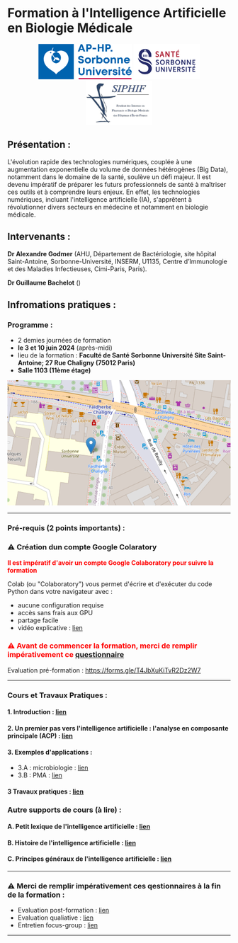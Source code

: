 # Formation à l'Intelligence Artificielle en Biologie Médicale

<p align="center">
  <img src="Images/logo_sorbonne_aphp.jpg" width=ZZ" height="80">
  <img src="Images/SU-sorbonne.webp" width="150" height="80">
  <img src="Images/siphif.jpg" width="150" height="100">
</p>

<p align="center">
  
</p>


## Présentation :
L'évolution rapide des technologies numériques, couplée à une augmentation exponentielle du volume de données hétérogènes (Big Data), notamment dans le domaine de la santé, soulève un défi majeur. Il est devenu impératif de préparer les futurs professionnels de santé à maîtriser ces outils et à comprendre leurs enjeux. En effet, les technologies numériques, incluant l'intelligence artificielle (IA), s'apprêtent à révolutionner divers secteurs en médecine et notamment en biologie médicale.

## Intervenants :
**Dr Alexandre Godmer** (AHU, Département de Bactériologie, site hôpital Saint-Antoine, Sorbonne-Université, INSERM, U1135, Centre d’Immunologie et des Maladies Infectieuses, Cimi-Paris, Paris).

**Dr Guillaume Bachelot** () 

## Infromations pratiques :

### Programme :
- 2 demies journées de formation 
- **le 3 et 10 juin 2024** (après-midi)
- lieu de la formation : **Faculté de Santé Sorbonne Université Site Saint-Antoine; 27 Rue Chaligny (75012 Paris)**
- **Salle 1103 (11ème étage)**
<p align="center">
  <img src="Images/lieuSU.png">
</p>

------------------------------------------------------------------------------------------------------------------------------------------------------

### Pré-requis (2 points importants) :

### ⚠️ Création dun compte Google Colaratory 

  <span style="color: red;"> **Il est impératif d'avoir un compte Google Colaboratory pour suivre la formation** </span>
  
Colab (ou "Colaboratory") vous permet d'écrire et d'exécuter du code Python dans votre navigateur avec :
- aucune configuration requise
- accès sans frais aux GPU
- partage facile
- vidéo explicative : [lien](https://www.youtube.com/watch?v=inN8seMm7UI)

### <span style="color: red;">⚠️ Avant de commencer la formation, merci de remplir impérativement ce [questionnaire](https://forms.gle/T4JbXuKiTvR2Dz2W7) </span>
Evaluation pré-formation : https://forms.gle/T4JbXuKiTvR2Dz2W7

------------------------------------------------------------------------------------------------------------------------------------------------------

### Cours et Travaux Pratiques :

#### 1. Introduction : [lien](Cours/Introduction_IA.pdf)

#### 2. Un premier pas vers l'intelligence artificielle : l'analyse en composante principale (ACP) : [lien](Cours/cours_PCA_ia.pdf)

#### 3. Exemples d'applications :
- 3.A : microbiologie : [lien](Cours/Exemples_application_IA.pdf)
- 3.B : PMA : [lien]()

#### 3 Travaux pratiques : [lien]()

### Autre supports de cours (à lire) :

#### A. Petit lexique de l'intelligence artificielle : [lien](Cours/lexiqueIA.md)

#### B. Histoire de l'intelligence artificielle : [lien](Cours/HistoireIA.md)

#### C. Principes généraux de l'intelligence artificielle : [lien](Cours/PGIA.md)

------------------------------------------------------------------------------------------------------------------------------------------------------

### ⚠️ Merci de remplir impérativement ces qestionnaires à la fin de la formation : 

- Evaluation post-formation : [lien](https://forms.gle/BMfgQwdiQMFd1XJZ8)
- Evaluation qualiative : [lien](https://forms.gle/7t5U6ZEfNQ8B6Ax7A)
- Entretien focus-group : [lien](https://forms.gle/EfqNN5AKpHWHXUgZ7)

------------------------------------------------------------------------------------------------------------------------------------------------------
